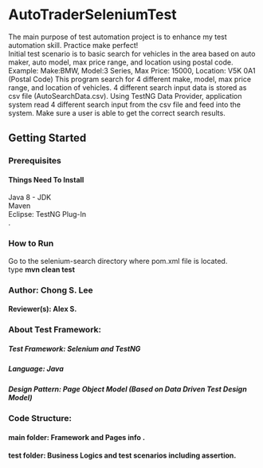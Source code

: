 # AutoTraderSeleniumTest
The main purpose of test automation project is to enhance my test automation skill.  Practice make perfect!  <br/>
Initial test scenario is to basic search for vehicles in the area based on auto maker, auto model, max price range, and location using postal code.  Example: Make:BMW, Model:3 Series, Max Price: 15000, Location: V5K 0A1 (Postal Code)
This program search for 4 different make, model, max price range, and location of vehicles.  4 different search input data is stored as csv file (AutoSearchData.csv).  Using TestNG Data Provider, application system read 4 different search input from the csv file and feed into the system.  Make sure a user is able to get the correct search results.

## Getting Started
### Prerequisites
#### Things Need To Install
Java 8 - JDK <br/>
Maven <br/>
Eclipse: TestNG Plug-In<br/> . 

### How to Run
Go to the selenium-search directory where pom.xml file is located.<br/>
type **mvn clean test**

### Author: Chong S. Lee  
#### Reviewer(s): Alex S.

### About Test Framework: <br/>
##### Test Framework: Selenium and TestNG <br/>
##### Language: Java <br/> 
##### Design Pattern: Page Object Model (Based on Data Driven Test Design Model) <br/>

### Code Structure:
#### main folder: Framework and Pages info . 
#### test folder: Business Logics and test scenarios including assertion.

